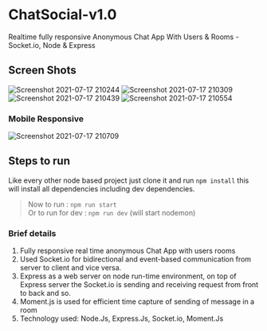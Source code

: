 # ChatSocial-v1.0

Realtime fully responsive Anonymous Chat App With Users & Rooms - Socket.io, Node & Express <br />

## Screen Shots

![Screenshot 2021-07-17 210244](https://user-images.githubusercontent.com/67598673/126042236-9e53552d-1c0e-42db-97a3-ef885e3cc155.png)
![Screenshot 2021-07-17 210309](https://user-images.githubusercontent.com/67598673/126042240-95e92f1e-863b-4c1f-bb45-89d0e830fe8b.png)
![Screenshot 2021-07-17 210439](https://user-images.githubusercontent.com/67598673/126042237-39d373a7-5aca-46bd-b7c9-56b29c4cb1ee.png)
![Screenshot 2021-07-17 210554](https://user-images.githubusercontent.com/67598673/126042238-017f636e-28ea-4db4-a6ea-8acd9d9fa9e8.png)

### Mobile Responsive

![Screenshot 2021-07-17 210709](https://user-images.githubusercontent.com/67598673/126042239-333342b4-3a6e-4e46-b701-374a98310ec3.png)

## Steps to run 

Like every other node based project just clone it and run `npm install`
this will install all dependencies including dev dependencies.

> Now to run : `npm run start` <br />
> Or to run for dev : `npm run dev` (will start nodemon)

### Brief details

1. Fully responsive real time anonymous Chat App with users rooms
2. Used Socket.io for bidirectional and event-based communication from server to client and vice versa.
3. Express as a web server on node run-time environment, on top of Express server the Socket.io is sending and receiving request from front to back and so.
4. Moment.js is used for efficient time capture of sending of message in a room
5. Technology used: Node.Js, Express.Js, Socket.io, Moment.Js



